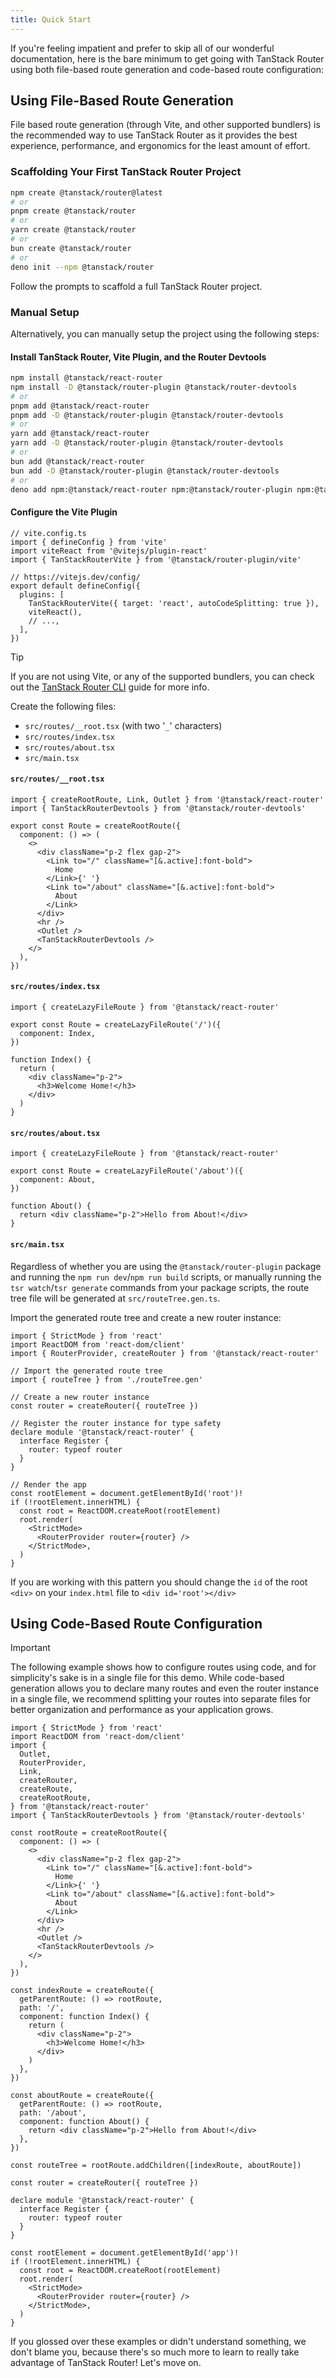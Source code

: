 ```yaml
---
title: Quick Start
---
```


If you're feeling impatient and prefer to skip all of our wonderful documentation, here is the bare minimum to get going with TanStack Router using both file-based route generation and code-based route configuration:

## Using File-Based Route Generation

File based route generation (through Vite, and other supported bundlers) is the recommended way to use TanStack Router as it provides the best experience, performance, and ergonomics for the least amount of effort.

### Scaffolding Your First TanStack Router Project

```sh
npm create @tanstack/router@latest
# or
pnpm create @tanstack/router
# or
yarn create @tanstack/router
# or
bun create @tanstack/router
# or
deno init --npm @tanstack/router
```

Follow the prompts to scaffold a full TanStack Router project.

### Manual Setup

Alternatively, you can manually setup the project using the following steps:

#### Install TanStack Router, Vite Plugin, and the Router Devtools

```sh
npm install @tanstack/react-router
npm install -D @tanstack/router-plugin @tanstack/router-devtools
# or
pnpm add @tanstack/react-router
pnpm add -D @tanstack/router-plugin @tanstack/router-devtools
# or
yarn add @tanstack/react-router
yarn add -D @tanstack/router-plugin @tanstack/router-devtools
# or
bun add @tanstack/react-router
bun add -D @tanstack/router-plugin @tanstack/router-devtools
# or
deno add npm:@tanstack/react-router npm:@tanstack/router-plugin npm:@tanstack/router-devtools
```

#### Configure the Vite Plugin

```tsx
// vite.config.ts
import { defineConfig } from 'vite'
import viteReact from '@vitejs/plugin-react'
import { TanStackRouterVite } from '@tanstack/router-plugin/vite'

// https://vitejs.dev/config/
export default defineConfig({
  plugins: [
    TanStackRouterVite({ target: 'react', autoCodeSplitting: true }),
    viteReact(),
    // ...,
  ],
})
```

> [!TIP]
> If you are not using Vite, or any of the supported bundlers, you can check out the [TanStack Router CLI](./guide/file-based-routing.md#configuration-with-the-tanstack-router-cli) guide for more info.

Create the following files:

- `src/routes/__root.tsx` (with two '`_`' characters)
- `src/routes/index.tsx`
- `src/routes/about.tsx`
- `src/main.tsx`

#### `src/routes/__root.tsx`

```tsx
import { createRootRoute, Link, Outlet } from '@tanstack/react-router'
import { TanStackRouterDevtools } from '@tanstack/router-devtools'

export const Route = createRootRoute({
  component: () => (
    <>
      <div className="p-2 flex gap-2">
        <Link to="/" className="[&.active]:font-bold">
          Home
        </Link>{' '}
        <Link to="/about" className="[&.active]:font-bold">
          About
        </Link>
      </div>
      <hr />
      <Outlet />
      <TanStackRouterDevtools />
    </>
  ),
})
```

#### `src/routes/index.tsx`

```tsx
import { createLazyFileRoute } from '@tanstack/react-router'

export const Route = createLazyFileRoute('/')({
  component: Index,
})

function Index() {
  return (
    <div className="p-2">
      <h3>Welcome Home!</h3>
    </div>
  )
}
```

#### `src/routes/about.tsx`

```tsx
import { createLazyFileRoute } from '@tanstack/react-router'

export const Route = createLazyFileRoute('/about')({
  component: About,
})

function About() {
  return <div className="p-2">Hello from About!</div>
}
```

#### `src/main.tsx`

Regardless of whether you are using the `@tanstack/router-plugin` package and running the `npm run dev`/`npm run build` scripts, or manually running the `tsr watch`/`tsr generate` commands from your package scripts, the route tree file will be generated at `src/routeTree.gen.ts`.

Import the generated route tree and create a new router instance:

```tsx
import { StrictMode } from 'react'
import ReactDOM from 'react-dom/client'
import { RouterProvider, createRouter } from '@tanstack/react-router'

// Import the generated route tree
import { routeTree } from './routeTree.gen'

// Create a new router instance
const router = createRouter({ routeTree })

// Register the router instance for type safety
declare module '@tanstack/react-router' {
  interface Register {
    router: typeof router
  }
}

// Render the app
const rootElement = document.getElementById('root')!
if (!rootElement.innerHTML) {
  const root = ReactDOM.createRoot(rootElement)
  root.render(
    <StrictMode>
      <RouterProvider router={router} />
    </StrictMode>,
  )
}
```

If you are working with this pattern you should change the `id` of the root `<div>` on your `index.html` file to `<div id='root'></div>`

## Using Code-Based Route Configuration

> [!IMPORTANT]
> The following example shows how to configure routes using code, and for simplicity's sake is in a single file for this demo. While code-based generation allows you to declare many routes and even the router instance in a single file, we recommend splitting your routes into separate files for better organization and performance as your application grows.

```tsx
import { StrictMode } from 'react'
import ReactDOM from 'react-dom/client'
import {
  Outlet,
  RouterProvider,
  Link,
  createRouter,
  createRoute,
  createRootRoute,
} from '@tanstack/react-router'
import { TanStackRouterDevtools } from '@tanstack/router-devtools'

const rootRoute = createRootRoute({
  component: () => (
    <>
      <div className="p-2 flex gap-2">
        <Link to="/" className="[&.active]:font-bold">
          Home
        </Link>{' '}
        <Link to="/about" className="[&.active]:font-bold">
          About
        </Link>
      </div>
      <hr />
      <Outlet />
      <TanStackRouterDevtools />
    </>
  ),
})

const indexRoute = createRoute({
  getParentRoute: () => rootRoute,
  path: '/',
  component: function Index() {
    return (
      <div className="p-2">
        <h3>Welcome Home!</h3>
      </div>
    )
  },
})

const aboutRoute = createRoute({
  getParentRoute: () => rootRoute,
  path: '/about',
  component: function About() {
    return <div className="p-2">Hello from About!</div>
  },
})

const routeTree = rootRoute.addChildren([indexRoute, aboutRoute])

const router = createRouter({ routeTree })

declare module '@tanstack/react-router' {
  interface Register {
    router: typeof router
  }
}

const rootElement = document.getElementById('app')!
if (!rootElement.innerHTML) {
  const root = ReactDOM.createRoot(rootElement)
  root.render(
    <StrictMode>
      <RouterProvider router={router} />
    </StrictMode>,
  )
}
```

If you glossed over these examples or didn't understand something, we don't blame you, because there's so much more to learn to really take advantage of TanStack Router! Let's move on.
